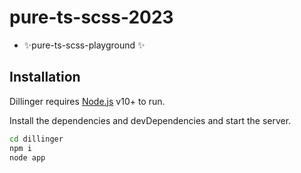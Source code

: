 # pure-ts-scss-2023

- ✨pure-ts-scss-playground ✨

## Installation

Dillinger requires [Node.js](https://nodejs.org/) v10+ to run.

Install the dependencies and devDependencies and start the server.

```sh
cd dillinger
npm i
node app
```
